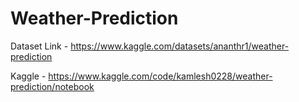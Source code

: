 # Weather-Prediction

Dataset Link - https://www.kaggle.com/datasets/ananthr1/weather-prediction

Kaggle - https://www.kaggle.com/code/kamlesh0228/weather-prediction/notebook
